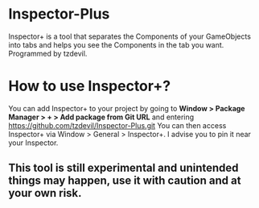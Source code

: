 # Inspector-Plus
Inspector+ is a tool that separates the Components of your GameObjects into tabs and helps you see the Components in the tab you want. Programmed by tzdevil.

# How to use Inspector+?
You can add Inspector+ to your project by going to **Window > Package Manager > + > Add package from Git URL** and entering https://github.com/tzdevil/Inspector-Plus.git
You can then access Inspector+ via Window > General > Inspector+. I advise you to pin it near your Inspector.

## This tool is still experimental and unintended things may happen, use it with caution and at your own risk.
